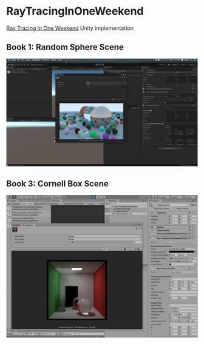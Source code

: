 # RayTracingInOneWeekend

[Ray Tracing in One Weekend](https://github.com/RayTracing) Unity implementation

## Book 1: Random Sphere Scene
![Alt text](/output_images/final_1.png "final_1.png")

## Book 3: Cornell Box Scene
![Alt text](/output_images/final_3.jpg "final_3.jpg")
